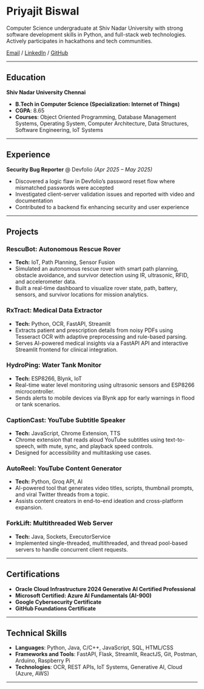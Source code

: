 # Priyajit Biswal

Computer Science undergraduate at Shiv Nadar University with strong software development skills in Python, and full-stack web technologies. Actively participates in hackathons and tech communities.

[Email](mailto:priyajitbiswal010@gmail.com) / [LinkedIn](https://www.linkedin.com/in/priyajit-biswal) / [GitHub](https://github.com/priyajitbiswal)

---

## Education

**Shiv Nadar University Chennai**

- **B.Tech in Computer Science (Specialization: Internet of Things)**
- **CGPA**: 8.65
- **Courses**: Object Oriented Programming, Database Management Systems, Operating System, Computer Architecture, Data Structures, Software Engineering, IoT Systems

---

## Experience

**Security Bug Reporter** @ Devfolio _(Apr 2025 – May 2025)_

- Discovered a logic flaw in Devfolio’s password reset flow where mismatched passwords were accepted
- Investigated client-server validation issues and reported with video and documentation
- Contributed to a backend fix enhancing security and user experience

---

## Projects

### RescuBot: Autonomous Rescue Rover  
- **Tech:** IoT, Path Planning, Sensor Fusion  
- Simulated an autonomous rescue rover with smart path planning, obstacle avoidance, and survivor detection using IR, ultrasonic, RFID, and accelerometer data.
- Built a real-time dashboard to visualize rover state, path, battery, sensors, and survivor locations for mission analytics.



### RxTract: Medical Data Extractor 
- **Tech:** Python, OCR, FastAPI, Streamlit
- Extracts patient and prescription details from noisy PDFs using Tesseract OCR with adaptive preprocessing and rule-based parsing.
- Serves AI-powered medical insights via a FastAPI API and interactive Streamlit frontend for clinical integration.



### HydroPing: Water Tank Monitor  
- **Tech:** ESP8266, Blynk, IoT  
- Real-time water level monitoring using ultrasonic sensors and ESP8266 microcontroller.  
- Sends alerts to mobile devices via Blynk app for early warnings in flood or tank scenarios.



### CaptionCast: YouTube Subtitle Speaker  
- **Tech:** JavaScript, Chrome Extension, TTS  
- Chrome extension that reads aloud YouTube subtitles using text-to-speech, with mute, sync, and playback speed controls.  
- Designed for accessibility and multitasking use cases.



### AutoReel: YouTube Content Generator  
- **Tech:** Python, Groq API, AI  
- AI-powered tool that generates video titles, scripts, thumbnail prompts, and viral Twitter threads from a topic.  
- Assists content creators in end-to-end ideation and cross-platform expansion.



### ForkLift: Multithreaded Web Server  
- **Tech:** Java, Sockets, ExecutorService  
- Implemented single-threaded, multithreaded, and thread pool-based servers to handle concurrent client requests.  


---

## Certifications

- **Oracle Cloud Infrastructure 2024 Generative AI Certified Professional**
- **Microsoft Certified: Azure AI Fundamentals (AI-900)**
- **Google Cybersecurity Certificate**
- **GitHub Foundations Certificate**

---

## Technical Skills

- **Languages**: Python, Java, C/C++, JavaScript, SQL, HTML/CSS  
- **Frameworks and Tools**: FastAPI, Flask, Streamlit, ReactJS, Git, Postman, Arduino, Raspberry Pi  
- **Technologies**: OCR, REST APIs, IoT Systems, Generative AI, Cloud (Azure, AWS)

---
